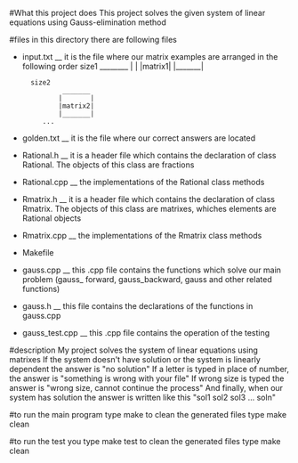 #What this project does
 This project solves the given system of linear equations using Gauss-elimination method

#files
 in this directory there are following files
* input.txt __ it is the file where our matrix examples are arranged in the following order
	        size1
		________
               |       |
               |matrix1|
               |_______|
 		
		size2
                _______
               |       |
               |matrix2|
               |_______|
	       ...
* golden.txt __ it is the file where our correct answers are located
* Rational.h __ it is a header file which contains the declaration of class Rational. The objects of this class are fractions
* Rational.cpp __ the implementations of the Rational class methods
* Rmatrix.h __  it is a header file which contains the declaration of class Rmatrix. The objects of this class are matrixes, whiches elements are Rational objects
* Rmatrix.cpp __ the implementations of the Rmatrix class methods
* Makefile
* gauss.cpp __ this .cpp file contains the functions which solve our main problem (gauss_ forward, gauss_backward, gauss and other related functions) 
* gauss.h __ this file contains the declarations of the functions in gauss.cpp
* gauss_test.cpp __ this .cpp file contains the operation of the testing 

#description
My project solves the system of linear equations using matrixes
If the system doesn't have solution or the system is linearly dependent the answer is "no solution"
If a letter is typed in place of number, the answer is "something is wrong with your file"
If wrong size is typed the answer is "wrong size, cannot continue the process"
And finally, when our system has solution the answer is written like this   "sol1 sol2 sol3 ... soln"

#to run the main program type
 make 
to clean the generated files type
 make clean 

#to run the test you type
 make test
to clean the generated files type 
 make clean
